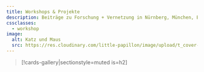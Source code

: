 ```yaml
---
title: Workshops & Projekte
description: Beiträge zu Forschung + Vernetzung in Nürnberg, München, Bayern
cssclasses:
  - workshop
image:
  alt: Katz und Maus
  src: https://res.cloudinary.com/little-papillon/image/upload/t_cover-half-1200/dasei/aus0_home1.jpg
---
```



<!-- PUBLISH-FROM-HERE -->
> [!cards-gallery|sectionstyle=muted is=h2]